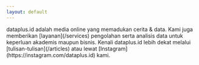 ```yaml
---
layout: default
---
```


<div class="lead pretty-links">
dataplus.id adalah media online yang memadukan cerita & data. Kami juga memberikan [layanan](/services) pengolahan serta analisis data untuk keperluan akademis maupun bisnis. Kenali dataplus.id lebih dekat melalui [tulisan-tulisan](/articles) atau lewat [Instagram](https://instagram.com/dataplus.id) kami.
</div>
